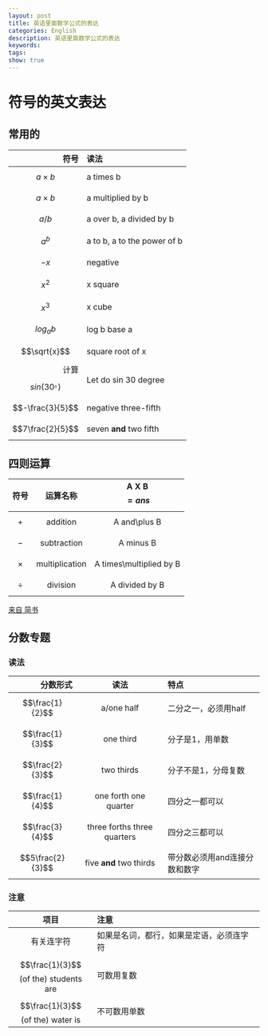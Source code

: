 ```yaml
---
layout: post
title: 英语里面数学公式的表达
categories: English
description: 英语里面数学公式的表达
keywords: 
tags: 
show: true
---
```


# 符号的英文表达

## 常用的

|符号|读法|
|----:|:----|
| $$a\times b$$ | a times b |
| $$a\times b$$ | a multiplied by b |
| $$a/b$$ | a over b, a divided by b |
| $$a^b$$ | a to b, a to the power of b |
| $$-x$$ | negative |
| $$x^2$$ | x square |
| $$x^3$$ | x cube |
| $$log_{a}{b}$$ | log b base a |
| $$\sqrt{x}$$ | square root of x |
| 计算$$sin(30^{。})$$ | Let do sin 30 degree |
| $$-\frac{3}{5}$$ | negative three-fifth |
| $$7\frac{2}{5}$$ | seven **and** two fifth |

## 四则运算

| 符号  | 运算名称 | A X B $$= ans$$ |
| :--: | :--: | :--: |
| $$+$$ | addition | A and\plus B |
| $$-$$ | subtraction | A minus B |
| $$\times$$ | multiplication | A times\multiplied by B |
| $$\div$$ | division | A divided by B | 


<!-- | 符号  | 运算名称 | A X B | B X A | X A ? B | 
| :--: | :--: | :--: | :--: | :--: |
| $$+$$ | addition | A and\plus B |  | add A to B |  
| $$-$$ | subtraction | A minus B Ten take away four | 4 from 20 leaves 16|take B away from  |
| $$\times$$ | multiplication | A times\multiplied by B | 
| $$\div$$ | division | A divided by B  -->



[来自 简书](https://www.jianshu.com/p/23feb92656b4)

## 分数专题

### 读法

| 分数形式 | 读法 | 特点 |
| ---: | :---: | :--- |
|$$\frac{1}{2}$$ | a/one half |二分之一，必须用half |
|$$\frac{1}{3}$$ | one third | 分子是1，用单数 |
|$$\frac{2}{3}$$ | two thirds | 分子不是1，分母复数 |
|$$\frac{1}{4}$$ | one forth one quarter | 四分之一都可以 |
|$$\frac{3}{4}$$ | three forths three quarters | 四分之三都可以 |
|$$5\frac{2}{3}$$ | five **and** two thirds | 带分数必须用and连接分数和数字 |

### 注意

| 项目 | 注意 |
| :-: | :- |
|有关连字符 | 如果是名词，都行，如果是定语，必须连字符 |
|$$\frac{1}{3}$$ (of the) students are| 可数用复数 |
|$$\frac{1}{3}$$ (of the) water is| 不可数用单数 |

